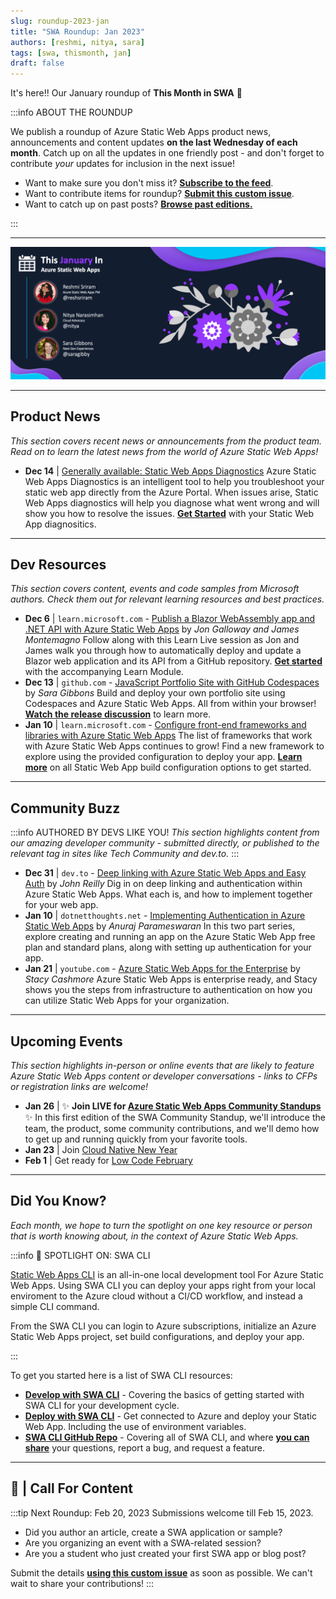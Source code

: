 ```yaml
---
slug: roundup-2023-jan
title: "SWA Roundup: Jan 2023"
authors: [reshmi, nitya, sara]
tags: [swa, thismonth, jan]
draft: false
---
```


<head>
  <meta name="twitter:url" content="https://www.azurestaticwebapps.dev/blog/roundup-2023-jan" />
  <meta name="twitter:title" content="This Month in Azure Static Web Apps: Jan 2023" />
  <meta name="twitter:description" content="This January in @AzureStaticApps - we cover Azure Static Web Apps Diagnostics, authentication, deploying from Codespaces and SWA CLI" />
  <meta name="twitter:image" content="https://www.azurestaticwebapps.dev/img/png/roundup/jan.png" />
  <meta name="twitter:card" content="summary_large_image" />
  <meta name="twitter:creator" content="@saragibby" />
  <meta name="twitter:site" content="@AzureStaticApps" /> 
  <link rel="canonical" href="https://www.azurestaticwebapps.dev/blog/roundup-2023-jan" />
</head>


It's here!! Our January roundup of **This Month in SWA** 🎉

:::info ABOUT THE ROUNDUP 

We publish a roundup of Azure Static Web Apps product news, announcements and content updates **on the last Wednesday of each month**. Catch up on all the updates in one friendly post - and don't forget to contribute _your_ updates for inclusion in the next issue!

 * Want to make sure you don't miss it? <a href="/blog/rss.xml" target="_blank">**Subscribe to the feed**</a>.
 * Want to contribute items for roundup? [**Submit this custom issue**](https://github.com/staticwebdev/30DaysOfSWA/issues/new?assignees=&labels=ThisMonthIn+-+Community&template=---this-month-in-swa--community-submission.md&title=This+Month+In%3A+Community).
 * Want to catch up on past posts? [**Browse past editions.**](/thismonth#view-past-editions)

:::

---

![](../../static/img/png/roundup/jan.png)

---

## Product News

_This section covers recent news or announcements from the product team. Read on to learn the latest news from the world of Azure Static Web Apps!_ 

* **Dec 14** | [Generally available: Static Web Apps Diagnostics](https://azure.microsoft.com/en-us/updates/generally-available-static-web-apps-diagnostics/?WT.mc_id=academic-86055-sagibbon) Azure Static Web Apps Diagnostics is an intelligent tool to help you troubleshoot your static web app directly from the Azure Portal. When issues arise, Static Web Apps diagnostics will help you diagnose what went wrong and will show you how to resolve the issues. [**Get Started**](https://learn.microsoft.com/en-us/azure/static-web-apps/diagnostics-overview/?WT.mc_id=academic-86055-sagibbon) with your Static Web App diagnositics. 

---

## Dev Resources

_This section covers content, events and code samples from Microsoft authors. Check them out for relevant learning resources and best practices._

* **Dec 6** | `learn.microsoft.com` -  [Publish a Blazor WebAssembly app and .NET API with Azure Static Web Apps](https://learn.microsoft.com/en-us/shows/learn-live/modern-web-development-net6-ep04-publish-blazor-webassembly-net-api-azure-static-web-apps/?WT.mc_id=academic-86055-sagibbon) by _Jon Galloway and James Montemagno_ Follow along with this Learn Live session as Jon and James walk you through how to automatically deploy and update a Blazor web application and its API from a GitHub repository. [**Get started**](https://learn.microsoft.com/en-us/training/modules/publish-app-service-static-web-app-api-dotnet/?WT.mc_id=academic-86055-sagibbon) with the accompanying Learn Module.
* **Dec 13** | `github.com` -  [JavaScript Portfolio Site with GitHub Codespaces](https://github.com/education/codespaces-project-template-js) by _Sara Gibbons_ Build and deploy your own portfolio site using Codespaces and Azure Static Web Apps. All from within your browser! [**Watch the release discussion**](https://www.youtube.com/watch?v=5c_X-GC7Eds) to learn more.
* **Jan 10** | `learn.microsoft.com` - [Configure front-end frameworks and libraries with Azure Static Web Apps](https://learn.microsoft.com/en-us/azure/static-web-apps/front-end-frameworks/?WT.mc_id=academic-86055-sagibbon) The list of frameworks that work with Azure Static Web Apps continues to grow! Find a new framework to explore using the provided configuration to deploy your app. [**Learn more**](https://learn.microsoft.com/en-us/azure/static-web-apps/build-configuration?tabs=github-actions/?WT.mc_id=academic-86055-sagibbon) on all Static Web App build configuration options to get started. 

---

## Community Buzz

:::info AUTHORED BY DEVS LIKE YOU!
_This section highlights content from our amazing developer community - submitted directly, or published to the relevant tag in sites like Tech Community and dev.to._
:::

* **Dec 31** | `dev.to` -  [Deep linking with Azure Static Web Apps and Easy Auth](https://dev.to/johnnyreilly/deep-linking-with-azure-static-web-apps-and-easy-auth-26in) by _John Reilly_ Dig in on deep linking and authentication within Azure Static Web Apps. What each is, and how to implement together for your web app. 
* **Jan 10** | `dotnetthoughts.net` -  [Implementing Authentication in Azure Static Web Apps](https://dotnetthoughts.net/implementing-authentication-in-static-web-apps-part1/) by _Anuraj Parameswaran_ In this two part series, explore creating and running an app on the Azure Static Web App free plan and standard plans, along with setting up authentication for your app. 
* **Jan 21** | `youtube.com` -  [Azure Static Web Apps for the Enterprise](https://azureday.community/en-live-from-the-netherlands/azure-static-web-apps-for-the-enterprise/) by _Stacy Cashmore_ Azure Static Web Apps is enterprise ready, and Stacy shows you the steps from infrastructure to authentication on how you can utilize Static Web Apps for your organization. 

---

## Upcoming Events

_This section highlights in-person or online events that are likely to feature Azure Static Web Apps content or developer conversations - links to CFPs or registration links are welcome!_

* **Jan 26** | ✨ **Join LIVE for [Azure Static Web Apps Community Standups](https://www.youtube.com/watch?v=7hTQJs9Ku5Y)** ✨ In this first edition of the SWA Community Standup, we'll introduce the team, the product, some community contributions, and we'll demo how to get up and running quickly from your favorite tools.
* **Jan 23** | Join [Cloud Native New Year](https://azure.github.io/Cloud-Native/New-Year/)
* **Feb 1** | Get ready for [Low Code February](https://microsoft.github.io/Low-Code/blog/2023-kickoff/)

---

## Did You Know?

_Each month, we hope to turn the spotlight on one key resource or person that is worth knowing about, in the context of Azure Static Web Apps._

:::info 🌟 SPOTLIGHT ON:  SWA CLI

[Static Web Apps CLI](https://azure.github.io/static-web-apps-cli/) is an all-in-one local development tool For Azure Static Web Apps. Using SWA CLI you can deploy your apps right from your local enviroment to the Azure cloud without a CI/CD workflow, and instead a simple CLI command. 

From the SWA CLI you can login to Azure subscriptions, initialize an Azure Static Web Apps project, set build configurations, and deploy your app.

:::

To get you started here is a list of SWA CLI resources:
* [**Develop with SWA CLI**](https://www.azurestaticwebapps.dev/blog/devtools-swacli-develop) - Covering the basics of getting started with SWA CLI for your development cycle. 
* [**Deploy with SWA CLI**](https://www.azurestaticwebapps.dev/blog/devtools-swacli-deploy) - Get connected to Azure and deploy your Static Web App. Including the use of environment variables. 
* [**SWA CLI GitHub Repo**](https://github.com/Azure/static-web-apps-cli) - Covering all of SWA CLI, and where [**you can share**](https://github.com/Azure/static-web-apps-cli/issues/new/choose) your questions, report a bug, and request a feature. 

---

## 🚨 | Call For Content

:::tip Next Roundup: Feb 20, 2023
Submissions welcome till Feb 15, 2023.

 * Did you author an article, create a SWA application or sample?
 * Are you organizing an event with a SWA-related session?
 * Are you a student who just created your first SWA app or blog post?

Submit the details [**using this custom issue**](https://github.com/staticwebdev/30DaysOfSWA/issues/new?assignees=&labels=ThisMonthIn+-+Community&template=---this-month-in-swa--community-submission.md&title=This+Month+In%3A+Community) as soon as possible. We can't wait to share your contributions!
:::
